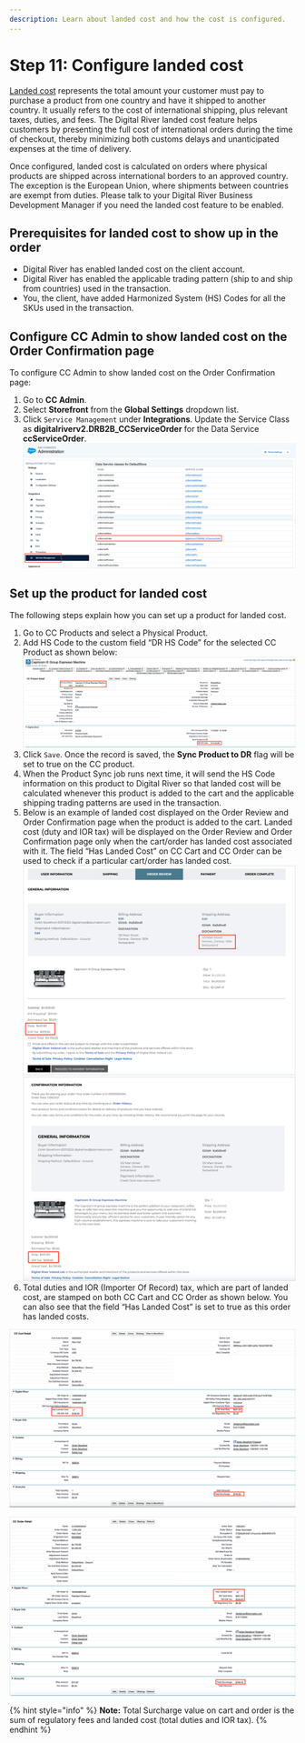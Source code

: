 ```yaml
---
description: Learn about landed cost and how the cost is configured.
---
```


# Step 11: Configure landed cost

[Landed cost](https://docs.digitalriver.com/digital-river-api/integration-options/checkouts/creating-checkouts/landed-costs) represents the total amount your customer must pay to purchase a product from one country and have it shipped to another country. It usually refers to the cost of international shipping, plus relevant taxes, duties, and fees. The Digital River landed cost feature helps customers by presenting the full cost of international orders during the time of checkout, thereby minimizing both customs delays and unanticipated expenses at the time of delivery.

Once configured, landed cost is calculated on orders where physical products are shipped across international borders to an approved country. The exception is the European Union, where shipments between countries are exempt from duties. Please talk to your Digital River Business Development Manager if you need the landed cost feature to be enabled.

## Prerequisites for landed cost to show up in the order

* Digital River has enabled landed cost on the client account.
* Digital River has enabled the applicable trading pattern (ship to and ship from countries) used in the transaction.
* You, the client, have added Harmonized System (HS) Codes for all the SKUs used in the transaction.

## Configure CC Admin to show landed cost on the Order Confirmation page

To configure CC Admin to show landed cost on the Order Confirmation page:

1. Go to **CC Admin**.
2. Select **Storefront** from the **Global Settings** dropdown list.
3. Click `Service Management` under **Integrations**. Update the Service Class as **digitalriverv2.DRB2B\_CCServiceOrder** for the Data Service **ccServiceOrder**.\
   &#x20;<img src="../.gitbook/assets/ServiceManagement.png" alt="" data-size="original">&#x20;

## Set up the product for landed cost

The following steps explain how you can set up a product for landed cost.

1. Go to CC Products and select a Physical Product.
2. Add HS Code to the custom field “DR HS Code” for the selected CC Product as shown below:\
   &#x20;<img src="../.gitbook/assets/CapricornEspresso.png" alt="" data-size="original">&#x20;
3. Click `Save`. Once the record is saved, the **Sync Product to DR** flag will be set to true on the CC product.
4. When the Product Sync job runs next time, it will send the HS Code information on this product to Digital River so that landed cost will be calculated whenever this product is added to the cart and the applicable shipping trading patterns are used in the transaction.
5. Below is an example of landed cost displayed on the Order Review and Order Confirmation page when the product is added to the cart. Landed cost (duty and IOR tax) will be displayed on the Order Review and Order Confirmation page only when the cart/order has landed cost associated with it. The field “Has Landed Cost” on CC Cart and CC Order can be used to check if a particular cart/order has landed cost.\
   <img src="../.gitbook/assets/OrderReview.png" alt="" data-size="original"> \
   <img src="../.gitbook/assets/ConfirmationInfo.png" alt="" data-size="original">&#x20;
6. Total duties and IOR (Importer Of Record) tax, which are part of landed cost, are stamped on both CC Cart and CC Order as shown below. You can also see that the field “Has Landed Cost” is set to true as this order has landed costs.&#x20;

![](../.gitbook/assets/CCCartDetail.png)

![](../.gitbook/assets/CCOrderDetail.png)

{% hint style="info" %}
**Note:** Total Surcharge value on cart and order is the sum of regulatory fees and landed cost (total duties and IOR tax).
{% endhint %}
